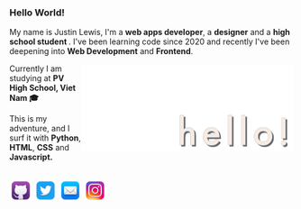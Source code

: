 <h3>Hello World!</h3>

My name is Justin Lewis, I'm a <strong>web apps developer</strong>, a <strong>designer</strong> and a <strong>high school student </strong>. I've been learning code since 2020 and recently I've been deepening into <strong>Web Development</strong> and <strong>Frontend</strong>.

<img align="right" alt="hello!" src="./hello.png" width="375">

Currently I am studying at <strong>PV High School, Viet Nam 🎓</strong>

This is my adventure, and I surf it with <strong>Python</strong>, <strong>HTML</strong>, <strong>CSS</strong> and <strong>Javascript.</strong><br><br>

<p align="left"><a target="_blank" href="https://www.github.com/jtlw99" title="Github"><img alt="Github's Logo" height="40" src="./github.webp"></a> <a target="_blank" href="https://twitter.com/jtlw99" title="Twitter"><img alt="Twitter's Logo" height="40" src="./twitter.webp"></a> <a target="_blank" href="mailto:jtlw99@duck.com" title="Mail"><img alt="Mail icon" height="40" src="./mail.webp"></a> <a target="_blank" href="https://www.instagram.com/jtlw99/" title="Instagram"><img alt="Instagram's Logo" height="40" src="./instagram.webp"></a></p>

